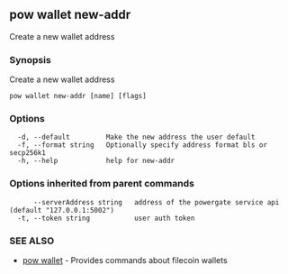## pow wallet new-addr

Create a new wallet address

### Synopsis

Create a new wallet address

```
pow wallet new-addr [name] [flags]
```

### Options

```
  -d, --default         Make the new address the user default
  -f, --format string   Optionally specify address format bls or secp256k1
  -h, --help            help for new-addr
```

### Options inherited from parent commands

```
      --serverAddress string   address of the powergate service api (default "127.0.0.1:5002")
  -t, --token string           user auth token
```

### SEE ALSO

-   [pow wallet](pow_wallet.md) - Provides commands about filecoin wallets
